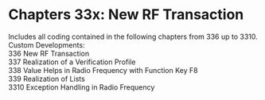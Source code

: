 # Chapters 33x: New RF Transaction
Includes all coding contained in the following chapters from 336 up to 3310.
<br>Custom Developments:
<br>336  New RF Transaction
<br>337  Realization of a Verification Profile
<br>338  Value Helps in Radio Frequency with Function Key F8
<br>339  Realization of Lists
<br>3310 Exception Handling in Radio Frequency
